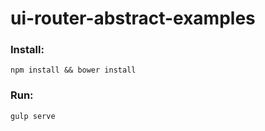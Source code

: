 # ui-router-abstract-examples

### Install:
```
npm install && bower install
```

### Run:
```
gulp serve
```
